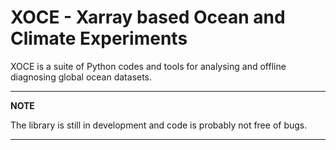 # XOCE - Xarray based Ocean and Climate Experiments
XOCE is a suite of Python codes and tools for analysing and offline diagnosing global ocean datasets.

---
**NOTE**

The library is still in development and code is probably not free of bugs.

---
